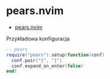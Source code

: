 # pears.nvim

- [pears.nvim](https://github.com/steelsojka/pears.nvim)

Przykładowa konfiguracja

```lua
-- pears
require("pears").setup(function(conf)
  conf.pair("{", "}")
  conf.expand_on_enter(false)
end)
```
